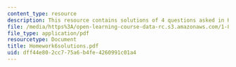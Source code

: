 ```yaml
---
content_type: resource
description: This resource contains solutions of 4 questions asked in Homework 6.
file: /media/https%3A/open-learning-course-data-rc.s3.amazonaws.com/1-85-water-and-wastewater-treatment-engineering-spring-2006/dff44e802cc775a6b4fe4260991c01a4_Homework6solutions.pdf
file_type: application/pdf
resourcetype: Document
title: Homework6solutions.pdf
uid: dff44e80-2cc7-75a6-b4fe-4260991c01a4
---
```

